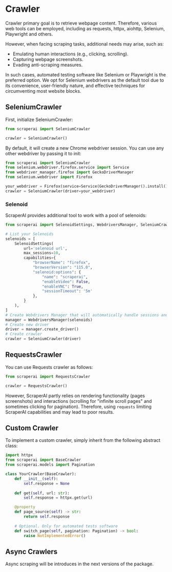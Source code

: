 # Crawler
Crawler primary goal is to retrieve webpage content. 
Therefore, various web tools can be employed, including as requests, httpx, aiohttp, Selenium, Playwright and others.

However, when facing scraping tasks, additional needs may arise, such as:
- Emulating human interactions (e.g., clicking, scrolling).
- Capturing webpage screenshots.
- Evading anti-scraping measures.

In such cases, automated testing software like Selenium or Playwright is the preferred option. 
We opt for Selenium webdrivers as the default tool due to its convenience, user-friendly nature, and effective techniques for circumventing most website blocks.

## SeleniumCrawler
First, initialize SeleniumCrawler:
```python
from scraperai import SeleniumCrawler

crawler = SeleniumCrawler()
```
By default, it will create a new Chrome webdriver session. You can use any other webdriver by passing it to init:
```python
from scraperai import SeleniumCrawler
from selenium.webdriver.firefox.service import Service
from webdriver_manager.firefox import GeckoDriverManager
from selenium.webdriver import Firefox

your_webdriver = Firefox(service=Service(GeckoDriverManager().install()))
crawler = SeleniumCrawler(driver=your_webdriver)
```

### Selenoid
ScraperAI provides additional tool to work with a pool of selenoids:
```python
from scraperai import SelenoidSettings, WebdriversManager, SeleniumCrawler

# List your Selenoids
selenoids = [
    SelenoidSettings(
        url='selenoid url', 
        max_sessions=10,
        capabilities={
            "browserName": "firefox",
            "browserVersion": "115.0",
            "selenoid:options": {
                "name": "scraperai",
                "enableVideo": False,
                "enableVNC": True,
                "sessionTimeout": '5m'
            },
        }
    ),
]
# Create Webdrivers Manager that will automatically handle sessions and create new drivers
manager = WebdriversManager(selenoids)
# Create new driver
driver = manager.create_driver()
# Create crawler
crawler = SeleniumCrawler(driver)
```

## RequestsCrawler
You can use Requests crawler as follows:
```python
from scraperai import RequestsCrawler

crawler = RequestsCrawler()
```
However, ScraperAI partly relies on rendering functionality (pages screenshots) and interactions (scrolling for "infinite scroll pages" and sometimes clicking for pagination).
Therefore, using `requests` limiting ScraperAI capabilities and may lead to poor results.

## Custom Crawler
To implement a custom crawler, simply inherit from the following abstract class:

```python
import httpx
from scraperai import BaseCrawler
from scraperai.models import Pagination

class YourCrawler(BaseCrawler):
    def __init__(self):
        self.response = None
    
    def get(self, url: str):
        self.response = httpx.get(url)

    @property
    def page_source(self) -> str:
        return self.response
    
    # Optional. Only for automated tests software
    def switch_page(self, pagination: Pagination) -> bool:
        raise NotImplementedError()
```


## Async Crawlers
Async scraping will be introduces in the next versions of the package.
